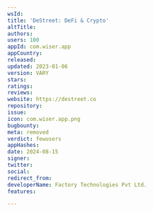 ```yaml
---
wsId: 
title: 'DeStreet: DeFi & Crypto'
altTitle: 
authors: 
users: 100
appId: com.wiser.app
appCountry: 
released: 
updated: 2023-01-06
version: VARY
stars: 
ratings: 
reviews: 
website: https://destreet.co
repository: 
issue: 
icon: com.wiser.app.png
bugbounty: 
meta: removed
verdict: fewusers
appHashes: 
date: 2024-08-15
signer: 
twitter: 
social: 
redirect_from: 
developerName: Factory Technologies Pvt Ltd.
features: 

---
```


